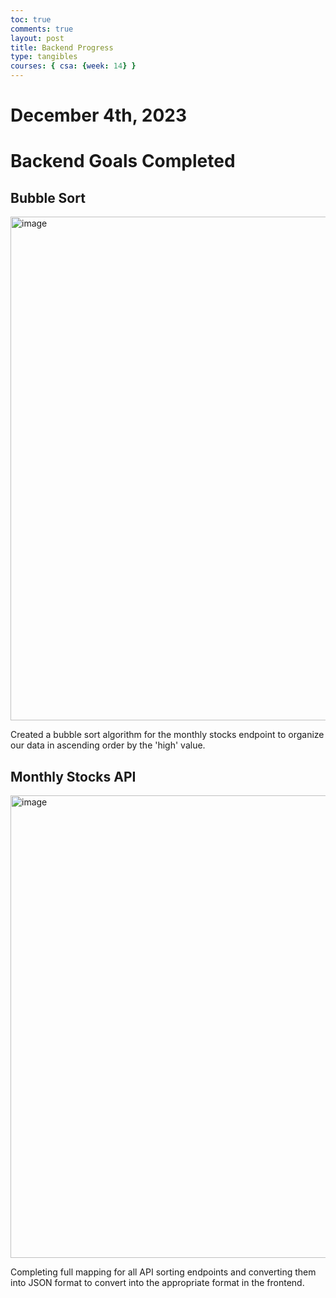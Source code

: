 ```yaml
---
toc: true
comments: true
layout: post
title: Backend Progress
type: tangibles
courses: { csa: {week: 14} }
---
```


# December 4th, 2023

# Backend Goals Completed

## Bubble Sort
<img width="806" alt="image" src="https://github.com/paravsalaniwal/praopersonal/assets/111609656/676c9ebe-d523-4638-967a-2830293cc42d">

Created a bubble sort algorithm for the monthly stocks endpoint to organize our data in ascending order by the 'high' value.

## Monthly Stocks API
<img width="740" alt="image" src="https://github.com/paravsalaniwal/praopersonal/assets/111609656/45ca87b2-cf18-49be-989f-7c8668ea0bfb">

Completing full mapping for all API sorting endpoints and converting them into JSON format to convert into the appropriate format in the frontend.